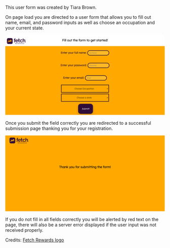 This user form was created by Tiara Brown.

On page load you are directed to a user form that allows you to fill out name, email, and password inputs as well as choose an occupation and your current state. 

![Landing Page](./public/images/landing-page.png)

Once you submit the field correctly you are redirected to a successful submission page thanking you for your registration. 

![Submission Page](./public/images/submission-page.png)

If you do not fill in all fields correctly you will be alerted by red text on the page, there will also be a server error displayed if the user input was not received properly. 

Credits: [Fetch Rewards logo](https://www.fetchrewards.com/)






